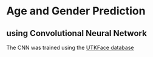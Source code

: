 # Age and Gender Prediction
## using Convolutional Neural Network
The CNN was trained using the [UTKFace database](https://www.kaggle.com/datasets/jangedoo/utkface-new)
